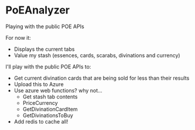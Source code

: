 # PoEAnalyzer
Playing with the public POE APIs

For now it:
* Displays the current tabs
* Value my stash (essences, cards, scarabs, divinations and currency)

I'll play with the public POE APIs to:

* Get current divination cards that are being sold for less than their results
* Upload this to Azure
* Use azure web functions? why not...
  * Get stash tab contents
  * PriceCurrency
  * GetDivinationCardItem
  * GetDivinationsToBuy
* Add redis to cache all!
